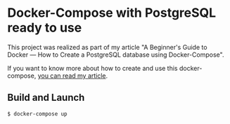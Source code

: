 # Docker-Compose with PostgreSQL ready to use

This project was realized as part of my article "A Beginner's Guide to Docker — How to Create a PostgreSQL database using Docker-Compose".

If you want to know more about how to create and use this docker-compose, [you can read my article](https://herewecode.io/blog/create-a-postgresql-database-using-docker-compose/).

## Build and Launch

```
$ docker-compose up
```
